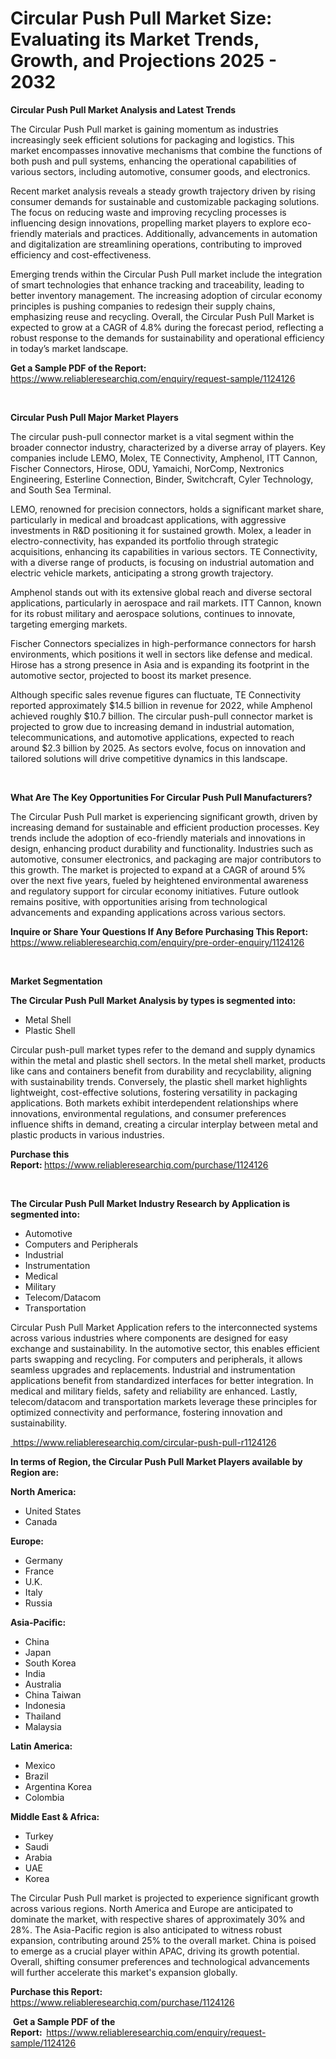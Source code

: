 <p><h1>Circular Push Pull Market Size: Evaluating its Market Trends, Growth, and Projections 2025 - 2032</h1></p><p><strong>Circular Push Pull Market Analysis and Latest Trends</strong></p>
<p><p>The Circular Push Pull market is gaining momentum as industries increasingly seek efficient solutions for packaging and logistics. This market encompasses innovative mechanisms that combine the functions of both push and pull systems, enhancing the operational capabilities of various sectors, including automotive, consumer goods, and electronics.</p><p>Recent market analysis reveals a steady growth trajectory driven by rising consumer demands for sustainable and customizable packaging solutions. The focus on reducing waste and improving recycling processes is influencing design innovations, propelling market players to explore eco-friendly materials and practices. Additionally, advancements in automation and digitalization are streamlining operations, contributing to improved efficiency and cost-effectiveness.</p><p>Emerging trends within the Circular Push Pull market include the integration of smart technologies that enhance tracking and traceability, leading to better inventory management. The increasing adoption of circular economy principles is pushing companies to redesign their supply chains, emphasizing reuse and recycling. Overall, the Circular Push Pull Market is expected to grow at a CAGR of 4.8% during the forecast period, reflecting a robust response to the demands for sustainability and operational efficiency in today’s market landscape.</p></p>
<p><strong>Get a Sample PDF of the Report:&nbsp;</strong> <a href="https://www.reliableresearchiq.com/enquiry/request-sample/1124126?utm_campaign=3266&utm_medium=2&utm_source=Github&utm_content=ia&utm_term=15042025&utm_id=circular-push-pull">https://www.reliableresearchiq.com/enquiry/request-sample/1124126</a></p>
<p>&nbsp;</p>
<p><strong>Circular Push Pull Major Market Players</strong></p>
<p><p>The circular push-pull connector market is a vital segment within the broader connector industry, characterized by a diverse array of players. Key companies include LEMO, Molex, TE Connectivity, Amphenol, ITT Cannon, Fischer Connectors, Hirose, ODU, Yamaichi, NorComp, Nextronics Engineering, Esterline Connection, Binder, Switchcraft, Cyler Technology, and South Sea Terminal. </p><p>LEMO, renowned for precision connectors, holds a significant market share, particularly in medical and broadcast applications, with aggressive investments in R&D positioning it for sustained growth. Molex, a leader in electro-connectivity, has expanded its portfolio through strategic acquisitions, enhancing its capabilities in various sectors. TE Connectivity, with a diverse range of products, is focusing on industrial automation and electric vehicle markets, anticipating a strong growth trajectory.</p><p>Amphenol stands out with its extensive global reach and diverse sectoral applications, particularly in aerospace and rail markets. ITT Cannon, known for its robust military and aerospace solutions, continues to innovate, targeting emerging markets. </p><p>Fischer Connectors specializes in high-performance connectors for harsh environments, which positions it well in sectors like defense and medical. Hirose has a strong presence in Asia and is expanding its footprint in the automotive sector, projected to boost its market presence.</p><p>Although specific sales revenue figures can fluctuate, TE Connectivity reported approximately $14.5 billion in revenue for 2022, while Amphenol achieved roughly $10.7 billion. The circular push-pull connector market is projected to grow due to increasing demand in industrial automation, telecommunications, and automotive applications, expected to reach around $2.3 billion by 2025. As sectors evolve, focus on innovation and tailored solutions will drive competitive dynamics in this landscape.</p></p>
<p>&nbsp;</p>
<p><strong>What Are The Key Opportunities For Circular Push Pull Manufacturers?</strong></p>
<p><p>The Circular Push Pull market is experiencing significant growth, driven by increasing demand for sustainable and efficient production processes. Key trends include the adoption of eco-friendly materials and innovations in design, enhancing product durability and functionality. Industries such as automotive, consumer electronics, and packaging are major contributors to this growth. The market is projected to expand at a CAGR of around 5% over the next five years, fueled by heightened environmental awareness and regulatory support for circular economy initiatives. Future outlook remains positive, with opportunities arising from technological advancements and expanding applications across various sectors.</p></p>
<p><strong>Inquire or Share Your Questions If Any Before Purchasing This Report:</strong> <a href="https://www.reliableresearchiq.com/enquiry/pre-order-enquiry/1124126?utm_campaign=3266&utm_medium=2&utm_source=Github&utm_content=ia&utm_term=15042025&utm_id=circular-push-pull">https://www.reliableresearchiq.com/enquiry/pre-order-enquiry/1124126</a></p>
<p>&nbsp;</p>
<p><strong>Market Segmentation</strong></p>
<p><strong>The Circular Push Pull Market Analysis by types is segmented into:</strong></p>
<p><ul><li>Metal Shell</li><li>Plastic Shell</li></ul></p>
<p><p>Circular push-pull market types refer to the demand and supply dynamics within the metal and plastic shell sectors. In the metal shell market, products like cans and containers benefit from durability and recyclability, aligning with sustainability trends. Conversely, the plastic shell market highlights lightweight, cost-effective solutions, fostering versatility in packaging applications. Both markets exhibit interdependent relationships where innovations, environmental regulations, and consumer preferences influence shifts in demand, creating a circular interplay between metal and plastic products in various industries.</p></p>
<p><strong>Purchase this Report:&nbsp;</strong><a href="https://www.reliableresearchiq.com/purchase/1124126?utm_campaign=3266&utm_medium=2&utm_source=Github&utm_content=ia&utm_term=15042025&utm_id=circular-push-pull">https://www.reliableresearchiq.com/purchase/1124126</a></p>
<p>&nbsp;</p>
<p><strong>The Circular Push Pull Market Industry Research by Application is segmented into:</strong></p>
<p><ul><li>Automotive</li><li>Computers and Peripherals</li><li>Industrial</li><li>Instrumentation</li><li>Medical</li><li>Military</li><li>Telecom/Datacom</li><li>Transportation</li></ul></p>
<p><p>Circular Push Pull Market Application refers to the interconnected systems across various industries where components are designed for easy exchange and sustainability. In the automotive sector, this enables efficient parts swapping and recycling. For computers and peripherals, it allows seamless upgrades and replacements. Industrial and instrumentation applications benefit from standardized interfaces for better integration. In medical and military fields, safety and reliability are enhanced. Lastly, telecom/datacom and transportation markets leverage these principles for optimized connectivity and performance, fostering innovation and sustainability.</p></p>
<p><a href="https://www.reliableresearchiq.com/circular-push-pull-r1124126?utm_campaign=3266&utm_medium=2&utm_source=Github&utm_content=ia&utm_term=15042025&utm_id=circular-push-pull">&nbsp;https://www.reliableresearchiq.com/circular-push-pull-r1124126</a></p>
<p><strong>In terms of Region, the Circular Push Pull Market Players available by Region are:</strong></p>
<p>
    <p> <strong> North America: </strong>
        <ul>
            <li>United States</li>
            <li>Canada</li>
        </ul>
        </p> 
    <p> <strong> Europe: </strong>
        <ul>
            <li>Germany</li>
            <li>France</li>
            <li>U.K.</li>
            <li>Italy</li>
            <li>Russia</li>
        </ul>
        </p> 
    <p> <strong> Asia-Pacific: </strong>
        <ul>
            <li>China</li>
            <li>Japan</li>
            <li>South Korea</li>
            <li>India</li>
            <li>Australia</li>
            <li>China Taiwan</li>
            <li>Indonesia</li>
            <li>Thailand</li>
            <li>Malaysia</li>
        </ul>
        </p> 
    <p> <strong> Latin America: </strong>
        <ul>
            <li>Mexico</li>
            <li>Brazil</li>
            <li>Argentina Korea</li>
            <li>Colombia</li>
        </ul>
        </p> 
    <p> <strong> Middle East & Africa: </strong>
        <ul>
            <li>Turkey</li>
            <li>Saudi</li>
            <li>Arabia</li>
            <li>UAE</li>
            <li>Korea</li>
        </ul>
    </p>
    </p>
<p><p>The Circular Push Pull market is projected to experience significant growth across various regions. North America and Europe are anticipated to dominate the market, with respective shares of approximately 30% and 28%. The Asia-Pacific region is also anticipated to witness robust expansion, contributing around 25% to the overall market. China is poised to emerge as a crucial player within APAC, driving its growth potential. Overall, shifting consumer preferences and technological advancements will further accelerate this market's expansion globally.</p></p>
<p><strong>Purchase this Report: </strong><a href="https://www.reliableresearchiq.com/purchase/1124126?utm_campaign=3266&utm_medium=2&utm_source=Github&utm_content=ia&utm_term=15042025&utm_id=circular-push-pull">https://www.reliableresearchiq.com/purchase/1124126</a></p>
<p>&nbsp;<strong>Get a Sample PDF of the Report:&nbsp;&nbsp;</strong><a href="https://www.reliableresearchiq.com/enquiry/request-sample/1124126?utm_campaign=3266&utm_medium=2&utm_source=Github&utm_content=ia&utm_term=15042025&utm_id=circular-push-pull">https://www.reliableresearchiq.com/enquiry/request-sample/1124126</a></p>
<p><strong></strong></p>
<p><p></p><p></p><p></p></p>